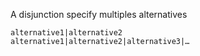 A disjunction specify multiples alternatives
```
alternative1|alternative2
alternative1|alternative2|alternative3|…
```